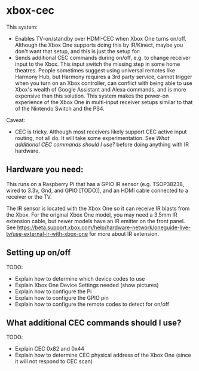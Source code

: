 # xbox-cec

This system:

- Enables TV-on/standby over HDMI-CEC when Xbox One turns on/off. Although the Xbox One supports doing this by IR/Kinect, maybe you don't want that setup, and this is just the setup for:
- Sends additional CEC commands during on/off, e.g. to change receiver input to the Xbox. This input switch the missing step in some home theatres. People sometimes suggest using universal remotes like Harmony Hub, but Harmony requires a 3rd party service, cannot trigger when you turn on an Xbox controller, can conflict with being able to use Xbox's wealth of Google Assistant and Alexa commands, and is more expensive than this solution. This system makes the power-on experience of the Xbox One in multi-input receiver setups similar to that of the Nintendo Switch and the PS4.

Caveat:
- CEC is tricky. Although most receivers likely support CEC active input routing, not all do. It will take some experimentation. See *What additional CEC commands should I use?* before doing anything with IR hardware.

## Hardware you need:

This runs on a Raspberry Pi that has a GPIO IR sensor (e.g. TSOP38238, wired to 3.3v, Gnd, and GPIO [TODO]), and an HDMI cable connected to a receiver or the TV.

The IR sensor is located with the Xbox One so it can receive IR blasts from the Xbox. For the original Xbox One model, you may need a 3.5mm IR extension cable, but newer models have an IR emitter on the front panel. See https://beta.support.xbox.com/help/hardware-network/oneguide-live-tv/use-external-ir-with-xbox-one for more about IR extension.

## Setting up on/off

TODO:
- Explain how to determine which device codes to use
- Explain Xbox One Device Settings needed (show pictures)
- Explain how to configure the Pi
- Explain how to configure the GPIO pin
- Explain how to configure the remote codes to detect for on/off

## What additional CEC commands should I use?

TODO:
- Explain CEC 0x82 and 0x44
- Explain how to determine CEC physical address of the Xbox One (since it will not respond to CEC scan)